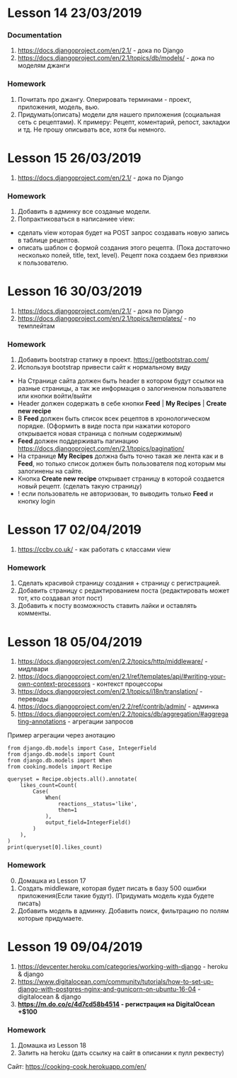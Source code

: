 # Lesson 14 23/03/2019
### Documentation
1. https://docs.djangoproject.com/en/2.1/ - дока по Django
2. https://docs.djangoproject.com/en/2.1/topics/db/models/ - дока по моделям джанги


### Homework
1. Почитать про джангу. Оперировать терминами - проект, приложения, модель, вью.
2. Придумать(описать) модели для нашего приложения (социальная сеть с рецептами).
К примеру: Рецепт, коментарий, репост, закладки и тд. Не прошу описывать все, хотя бы немного.

# Lesson 15 26/03/2019
1. https://docs.djangoproject.com/en/2.1/ - дока по Django

### Homework
1. Добавить в админку все созданые модели.
2. Попрактиковаться в написаниее view:
- сделать view которая будет на POST запрос создавать новую запись в таблице рецептов.
- описать шаблон с формой создания этого рецепта. (Пока достаточно несколько полей, title, text, level). Рецепт пока создаем без привязки к пользователю.

# Lesson 16 30/03/2019
1. https://docs.djangoproject.com/en/2.1/ - дока по Django
2. https://docs.djangoproject.com/en/2.1/topics/templates/ - по темплейтам

### Homework
1. Добавить bootstrap статику в проект. https://getbootstrap.com/
2. Используя bootstrap привести сайт к нормальному виду
- На Странице сайта должен быть header в котором будут ссылки на разные страницы, а так же информация
о залогиненом пользвателе или кнопки войти/выйти
- Header должен содержать в себе кнопки **Feed** | **My Recipes** | **Create new recipe**
- В **Feed** должен быть список всек рецептов в хронологическом порядке. (Оформить в виде поста при нажатии которого открывается новая страница с полным содержимым)
- **Feed** должен поддерживать пагинацию https://docs.djangoproject.com/en/2.1/topics/pagination/
- На странице **My Recipes** должна быть точно такая же лента как и в **Feed**, но только список должен быть пользователя под которым мы залогинены на сайте.
- Кнопка **Create new recipe** открывает страницу в которой создается новый рецепт. (сделать такую страницу)
- ! если пользователь не авторизован, то выводить только **Feed** и кнопку login

# Lesson 17 02/04/2019
1. https://ccbv.co.uk/ - как работать с классами view

### Homework
1. Сделать красивой страницу создания + страницу с регистрацией.
2. Добавить страницу с редактированием поста (редактировать может тот, кто создавал этот пост)
3. Добавить к посту возможность ставить лайки и оставлять комменты.

# Lesson 18 05/04/2019
1. https://docs.djangoproject.com/en/2.2/topics/http/middleware/ - мидлвари
2. https://docs.djangoproject.com/en/2.1/ref/templates/api/#writing-your-own-context-processors - контекст процессоры
3. https://docs.djangoproject.com/en/2.1/topics/i18n/translation/ - переводы
4. https://docs.djangoproject.com/en/2.2/ref/contrib/admin/ - админка
5. https://docs.djangoproject.com/en/2.2/topics/db/aggregation/#aggregating-annotations - агрегации запросов

Пример агрегации через анотацию
```cython
from django.db.models import Case, IntegerField
from django.db.models import Count
from django.db.models import When
from cooking.models import Recipe

queryset = Recipe.objects.all().annotate(
    likes_count=Count(
        Case(
            When(
                reactions__status='like',
                then=1
            ),
            output_field=IntegerField()
        )
    ),
)
print(queryset[0].likes_count)
```

### Homework
0. Домашка из Lesson 17
1. Создать middleware, которая будет писать в базу 500 ошибки приложения(Если такие будут). 
(Придумать модель куда будете писать)
2. Добавить модель в админку. Добавить поиск, фильтрацию по полям которые придумаете.

# Lesson 19 09/04/2019
1. https://devcenter.heroku.com/categories/working-with-django - heroku & django
2. https://www.digitalocean.com/community/tutorials/how-to-set-up-django-with-postgres-nginx-and-gunicorn-on-ubuntu-16-04 - digitalocean & django
3. **https://m.do.co/c/4d7cd58b4514 - регистрация на DigitalOcean +$100**

### Homework
1. Домашка из Lesson 18
2. Залить на heroku (дать ссылку на сайт в описании к пулл реквесту)

Сайт: https://cooking-cook.herokuapp.com/en/
